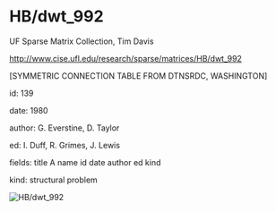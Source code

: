 # HB/dwt_992

 UF Sparse Matrix Collection, Tim Davis

 http://www.cise.ufl.edu/research/sparse/matrices/HB/dwt_992

 [SYMMETRIC CONNECTION TABLE FROM DTNSRDC, WASHINGTON]

 id: 139

 date: 1980

 author: G. Everstine, D. Taylor

 ed: I. Duff, R. Grimes, J. Lewis

 fields: title A name id date author ed kind

 kind: structural problem

![HB/dwt_992](http://yifanhu.net/GALLERY/GRAPHS/GIF_SMALL/HB@dwt_992.gif)

